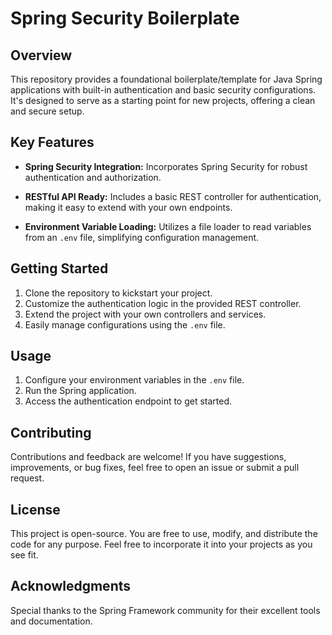 # Spring Security Boilerplate

## Overview

This repository provides a foundational boilerplate/template for Java Spring applications with built-in authentication and basic security configurations. It's designed to serve as a starting point for new projects, offering a clean and secure setup.

## Key Features

- **Spring Security Integration:** Incorporates Spring Security for robust authentication and authorization.
  
- **RESTful API Ready:** Includes a basic REST controller for authentication, making it easy to extend with your own endpoints.

- **Environment Variable Loading:** Utilizes a file loader to read variables from an `.env` file, simplifying configuration management.

## Getting Started

1. Clone the repository to kickstart your project.
2. Customize the authentication logic in the provided REST controller.
3. Extend the project with your own controllers and services.
4. Easily manage configurations using the `.env` file.

## Usage

1. Configure your environment variables in the `.env` file.
2. Run the Spring application.
3. Access the authentication endpoint to get started.

## Contributing

Contributions and feedback are welcome! If you have suggestions, improvements, or bug fixes, feel free to open an issue or submit a pull request.

## License

This project is open-source. You are free to use, modify, and distribute the code for any purpose. Feel free to incorporate it into your projects as you see fit.

## Acknowledgments

Special thanks to the Spring Framework community for their excellent tools and documentation.
